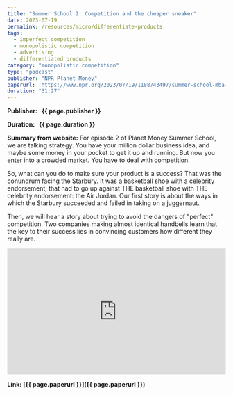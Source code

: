 ```yaml
---
title: "Summer School 2: Competition and the cheaper sneaker"
date: 2023-07-19
permalink: /resources/micro/differentiate-products
tags:
  - imperfect competition
  - monopolistic competition
  - advertising
  - differentiated products
category: "monopolistic competition"
type: "podcast"
publisher: "NPR Planet Money"
paperurl: 'https://www.npr.org/2023/07/19/1188743497/summer-school-mba-competition'
duration: "31:27"
---
```


<!-- Google tag (gtag.js) -->
<script async src="https://www.googletagmanager.com/gtag/js?id=G-Q95WSVMDNZ"></script>
<script>
  window.dataLayer = window.dataLayer || [];
  function gtag(){dataLayer.push(arguments);}
  gtag('js', new Date());

  gtag('config', 'G-Q95WSVMDNZ');
</script>


**<span class="bold-podcast">Publisher: </span>&nbsp;<span class="text-podcast"> {{ page.publisher }}</span>**

**<span class="bold-podcast">Duration: </span>&nbsp;<span class="text-podcast"> {{ page.duration }}</span>**

**<span class="bold-podcast">Summary from website:</span>**
For episode 2 of Planet Money Summer School, we are talking strategy. You have your million dollar business idea, and maybe some money in your pocket to get it up and running. But now you enter into a crowded market. You have to deal with competition.

So, what can you do to make sure your product is a success? That was the conundrum facing the Starbury. It was a basketball shoe with a celebrity endorsement, that had to go up against THE basketball shoe with THE celebrity endorsement: the Air Jordan. Our first story is about the ways in which the Starbury succeeded and failed in taking on a juggernaut.

Then, we will hear a story about trying to avoid the dangers of "perfect" competition. Two companies making almost identical handbells learn that the key to their success lies in convincing customers how different they really are.


<iframe src="https://www.npr.org/player/embed/1188743497/1198959360" width="100%" height="290" frameborder="0" scrolling="no" title="NPR embedded audio player"></iframe>



**<span class="small-podcast">Link:</span>&nbsp;<span class="links-podcast">[{{ page.paperurl }}]({{ page.paperurl }})</span>**